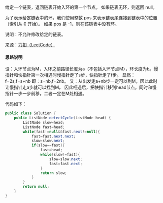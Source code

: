 给定一个链表，返回链表开始入环的第一个节点。 如果链表无环，则返回 null。

为了表示给定链表中的环，我们使用整数 pos 来表示链表尾连接到链表中的位置（索引从 0 开始）。 如果 pos 是 -1，则在该链表中没有环。

说明：不允许修改给定的链表。

来源：[力扣（LeetCode）](https://leetcode-cn.com/problems/linked-list-cycle-ii)

#### 思路说明
设：入环节点为M，入环之前路径长度为a（不包括入环节点M），环长度为b。慢指针和快指针第一次相遇时慢指针走了s步，快指针走了f步。
显然：f=2s,f=s+nb
即：s=nb,f=2nb。
又：从出发走a+nb步一定可以到M，因此此时让慢指针走a步就可以找到M。
因此相遇后，把快指针移到head节点，同时和慢指针一步一步前移，二者一定在M处相遇。

代码如下：
```java
public class Solution {
    public ListNode detectCycle(ListNode head) {
        ListNode slow=head;
        ListNode fast=head;
        while(fast!=null&&fast.next!=null){
            fast=fast.next.next;
            slow=slow.next;
            if(slow==fast){
                fast=head;
                while(slow!=fast){
                    slow=slow.next;
                    fast=fast.next;
                }
                return slow;  
            }
        }
        return null;
    }
}
```
